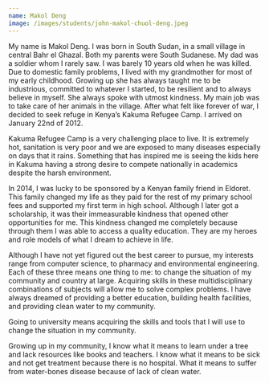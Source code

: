 ```yaml
---
name: Makol Deng
image: /images/students/john-makol-chuol-deng.jpeg
---
```


My name is Makol Deng. I was born in South Sudan, in a small village in central Bahr el Ghazal. Both my parents were South Sudanese. My dad was a soldier whom I rarely saw. I was barely 10 years old when he was killed. Due to domestic family problems, I lived with my grandmother for most of my early childhood. Growing up she has always taught me to be industrious, committed to whatever I started, to be resilient and to always believe in myself. She always spoke with utmost kindness. My main job was to take care of her animals in the village. After what felt like forever of war, I decided to seek refuge in Kenya’s Kakuma Refugee Camp. I arrived on January 22nd of 2012.

Kakuma Refugee Camp is a very challenging place to live. It is extremely hot, sanitation is very poor and we are exposed to many diseases especially on days that it rains. Something that has inspired me is seeing the kids here in Kakuma having a strong desire to compete nationally in academics despite the harsh environment.

In 2014, I was lucky to be sponsored by a Kenyan family friend in Eldoret. This family changed my life as they paid for the rest of my primary school fees and supported my first term in high school. Although I later got a scholarship, it was their immeasurable kindness that opened other opportunities for me. This kindness changed me completely because through them I was able to access a quality education. They are my heroes and role models of what I dream to achieve in life.

Although I have not yet figured out the best career to pursue, my interests range from computer science, to pharmacy and environmental engineering. Each of these three means one thing to me: to change the situation of my community and country at large. Acquiring skills in these multidisciplinary combinations of subjects will allow me to solve complex problems. I have always dreamed of providing a better education, building health facilities, and providing clean water to my community.

Going to university means acquiring the skills and tools that I will use to change the situation in my community.

Growing up in my community, I know what it means to learn under a tree and lack resources like books and teachers. I know what it means to be sick and not get treatment because there is no hospital. What it means to suffer from water-bones disease because of lack of clean water.
